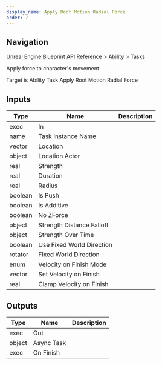 ```yaml
---
display_name: Apply Root Motion Radial Force
order: 7
---
```

## Navigation

[Unreal Engine Blueprint API Reference](https://dev.epicgames.com/documentation/en-us/unreal-engine/BlueprintAPI) > [Ability](https://dev.epicgames.com/documentation/en-us/unreal-engine/BlueprintAPI/Ability) > [Tasks](https://dev.epicgames.com/documentation/en-us/unreal-engine/BlueprintAPI/Ability/Tasks)

Apply force to character's movement

Target is Ability Task Apply Root Motion Radial Force

## Inputs

| Type | Name | Description |
| --- | --- | --- |
| exec | In |  |
| name | Task Instance Name |  |
| vector | Location |  |
| object | Location Actor |  |
| real | Strength |  |
| real | Duration |  |
| real | Radius |  |
| boolean | Is Push |  |
| boolean | Is Additive |  |
| boolean | No ZForce |  |
| object | Strength Distance Falloff |  |
| object | Strength Over Time |  |
| boolean | Use Fixed World Direction |  |
| rotator | Fixed World Direction |  |
| enum | Velocity on Finish Mode |  |
| vector | Set Velocity on Finish |  |
| real | Clamp Velocity on Finish |  |

## Outputs

| Type | Name | Description |
| --- | --- | --- |
| exec | Out |  |
| object | Async Task |  |
| exec | On Finish |  |
